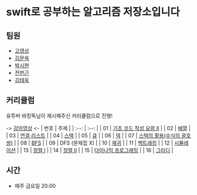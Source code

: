 # swift로 공부하는 알고리즘 저장소입니다 

## 팀원 
 - [고영상](https://github.com/chris69223)
 - [김문옥](https://github.com/MunokKim)
 - [박시현](https://github.com/tlguszz1010) 
 - [전판근](https://github.com/Jason9789)
 - [김태욱](https://github.com/taeuk178)

## 커리큘럼 
유투버 바킹독님이 제시해주신 커리큘럼으로 진행! 

-> [강의영상](https://www.youtube.com/playlist?list=PLtqbFd2VIQv4O6D6l9HcD732hdrnYb6CY) <-
| 번호 | 주제 |
| :--: | :--: |
| 01 | [기초 코드 작성 요령 II](https://www.acmicpc.net/workbook/view/7306) |
| 02 | [배열](https://www.acmicpc.net/workbook/view/7307) |
| 03 | [연결 리스트](https://www.acmicpc.net/workbook/view/7308) |
| 04 | [스택](https://www.acmicpc.net/workbook/view/7309) |
| 05 | [큐](https://www.acmicpc.net/workbook/view/7310) |
| 06 | [덱](https://www.acmicpc.net/workbook/view/7311) |
| 07 | [스택의 활용(수식의 괄호 쌍)](https://www.acmicpc.net/workbook/view/7312) |
| 08 | [BFS](https://www.acmicpc.net/workbook/view/7313) |
| 09 | DFS (문제집 X) |
| 10 | [재귀](https://www.acmicpc.net/workbook/view/7314) |
| 11 | [백트래킹](https://www.acmicpc.net/workbook/view/7315) |
| 12 | [시뮬레이션](https://www.acmicpc.net/workbook/view/7316) |
| 13 | [정렬 I](https://www.acmicpc.net/workbook/view/7317) |
| 14 | [정렬 II](https://www.acmicpc.net/workbook/view/7318) |
| 15 | [다이나믹 프로그래밍](https://www.acmicpc.net/workbook/view/7319) |
| 16 | [그리디](https://www.acmicpc.net/workbook/view/7320) |



## 시간 
 - 매주 금요일 20:00 
